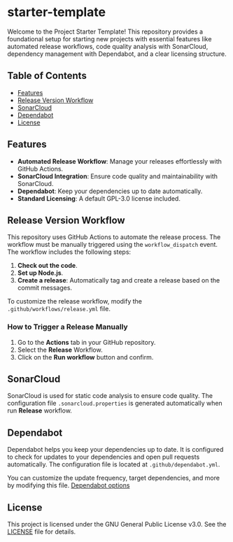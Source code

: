 # starter-template

Welcome to the Project Starter Template! This repository provides a foundational setup for starting new projects with essential features like automated release workflows, code quality analysis with SonarCloud, dependency management with Dependabot, and a clear licensing structure.

## Table of Contents

- [Features](#features)
- [Release Version Workflow](#release-version-workflow)
- [SonarCloud](#sonarcloud)
- [Dependabot](#dependabot)
- [License](#license)

## Features

- **Automated Release Workflow**: Manage your releases effortlessly with GitHub Actions.
- **SonarCloud Integration**: Ensure code quality and maintainability with SonarCloud.
- **Dependabot**: Keep your dependencies up to date automatically.
- **Standard Licensing**: A default GPL-3.0 license included.

## Release Version Workflow

This repository uses GitHub Actions to automate the release process. The workflow must be manually triggered using the `workflow_dispatch` event. The workflow includes the following steps:

1. **Check out the code**.
2. **Set up Node.js**.
3. **Create a release**: Automatically tag and create a release based on the commit messages.

To customize the release workflow, modify the `.github/workflows/release.yml` file.

### How to Trigger a Release Manually

1. Go to the **Actions** tab in your GitHub repository.
2. Select the **Release** Workflow.
3. Click on the **Run workflow** button and confirm.

## SonarCloud

SonarCloud is used for static code analysis to ensure code quality. The configuration file `.sonarcloud.properties` is generated automatically when run **Release** workflow.

## Dependabot

Dependabot helps you keep your dependencies up to date. It is configured to check for updates to your dependencies and open pull requests automatically. The configuration file is located at `.github/dependabot.yml`.

You can customize the update frequency, target dependencies, and more by modifying this file. [Dependabot options](https://docs.github.com/en/code-security/dependabot/dependabot-version-updates/configuration-options-for-the-dependabot.yml-file)

## License

This project is licensed under the GNU General Public License v3.0. See the [LICENSE](LICENSE) file for details.
